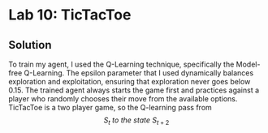 # Lab 10: TicTacToe

## Solution


To train my agent, I used the Q-Learning technique, specifically the Model-free Q-Learning. The epsilon parameter that I used dynamically balances exploration and exploitation, ensuring that exploration never goes below 0.15. The trained agent always starts the game first and practices against a player who randomly chooses their move from the available options. TicTacToe is a two player game, so the Q-learning pass from $$ S_t \ to \ the \ state \  S_{t+2}$$

